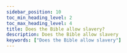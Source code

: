 ```yaml
---
sidebar_position: 10
toc_min_heading_level: 2
toc_max_heading_level: 4
title: Does the Bible allow slavery?
description: Does the Bible allow slavery
keywords: ["Does the Bible allow slavery"]
---
```

